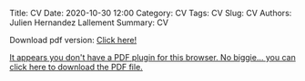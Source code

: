 Title: CV
Date: 2020-10-30 12:00
Category: CV
Tags: CV
Slug: CV
Authors: Julien Hernandez Lallement
Summary: CV

Download pdf version: <a href="CV_2021.pdf">Click here!
  
<object data="CV_2021.pdf" type="application/pdf" width="100%" height="800px">
 <p>It appears you don't have a PDF plugin for this browser.
 No biggie... you can <a href="CV_2021.pdf">click here to
  download the PDF file.</a></p>
</object>
